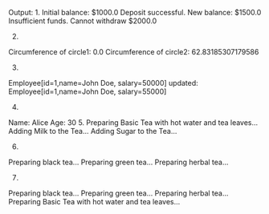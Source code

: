 
Output:
1.
Initial balance: $1000.0
Deposit successful. New balance: $1500.0
Insufficient funds. Cannot withdraw $2000.0

2.
Circumference of circle1: 0.0
Circumference of circle2: 62.83185307179586

3.
Employee[id=1,name=John Doe, salary=50000]
updated: Employee[id=1,name=John Doe, salary=55000]

4.
Name: Alice
Age: 30
5.
Preparing Basic Tea with hot water and tea leaves...
Adding Milk to the Tea...
Adding Sugar to the Tea...

6.
Preparing black tea...
Preparing green tea...
Preparing herbal tea...

7.
Preparing black tea...
Preparing green tea...
Preparing herbal tea...
Preparing Basic Tea with hot water and tea leaves...
